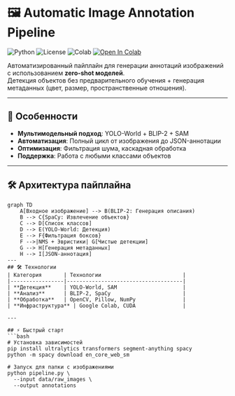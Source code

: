 # 🖼️ Automatic Image Annotation Pipeline

![Python](https://img.shields.io/badge/Python-3.8%2B-blue)
![License](https://img.shields.io/badge/License-MIT-green)
![Colab](https://img.shields.io/badge/Google%20Colab-Supported-yellow)
[![Open In Colab](https://colab.research.google.com/assets/colab-badge.svg)](https://colab.research.google.com/drive/your-link-here)

Автоматизированный пайплайн для генерации аннотаций изображений с использованием **zero-shot моделей**.  
Детекция объектов без предварительного обучения + генерация метаданных (цвет, размер, пространственные отношения).

---

## 🚀 Особенности
- **Мультимодельный подход**: YOLO-World + BLIP-2 + SAM
- **Автоматизация**: Полный цикл от изображения до JSON-аннотации
- **Оптимизация**: Фильтрация шума, каскадная обработка
- **Поддержка**: Работа с любыми классами объектов

---
## 🛠 Архитектура пайплайна
```mermaid
graph TD
    A[Входное изображение] --> B(BLIP-2: Генерация описания)
    B --> C{SpaCy: Извлечение объектов}
    C --> D[Список классов]
    D --> E(YOLO-World: Детекция)
    E --> F{Фильтрация боксов}
    F -->|NMS + Эвристики| G[Чистые детекции]
    G --> H[Генерация метаданных]
    H --> I[JSON-аннотация]
---
## 🛠 Технологии
| Категория       | Технологии                          |
|-----------------|-------------------------------------|
| **Детекция**    | YOLO-World, SAM                     |
| **Анализ**      | BLIP-2, SpaCy                       |
| **Обработка**   | OpenCV, Pillow, NumPy               |
| **Инфраструктура** | Google Colab, CUDA               |

---

## ⚡ Быстрый старт
```bash
# Установка зависимостей
pip install ultralytics transformers segment-anything spacy
python -m spacy download en_core_web_sm

# Запуск для папки с изображениями
python pipeline.py \
  --input data/raw_images \
  --output annotations
